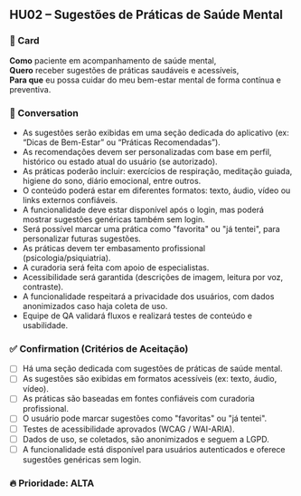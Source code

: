 ## HU02 – Sugestões de Práticas de Saúde Mental

### 📌 Card  
**Como** paciente em acompanhamento de saúde mental,  
**Quero** receber sugestões de práticas saudáveis e acessíveis,  
**Para que** eu possa cuidar do meu bem-estar mental de forma contínua e preventiva.

### 💬 Conversation  
- As sugestões serão exibidas em uma seção dedicada do aplicativo (ex: “Dicas de Bem-Estar” ou “Práticas Recomendadas”).  
- As recomendações devem ser personalizadas com base em perfil, histórico ou estado atual do usuário (se autorizado).  
- As práticas poderão incluir: exercícios de respiração, meditação guiada, higiene do sono, diário emocional, entre outros.  
- O conteúdo poderá estar em diferentes formatos: texto, áudio, vídeo ou links externos confiáveis.  
- A funcionalidade deve estar disponível após o login, mas poderá mostrar sugestões genéricas também sem login.  
- Será possível marcar uma prática como "favorita" ou "já tentei", para personalizar futuras sugestões.  
- As práticas devem ter embasamento profissional (psicologia/psiquiatria).  
- A curadoria será feita com apoio de especialistas.  
- Acessibilidade será garantida (descrições de imagem, leitura por voz, contraste).  
- A funcionalidade respeitará a privacidade dos usuários, com dados anonimizados caso haja coleta de uso.  
- Equipe de QA validará fluxos e realizará testes de conteúdo e usabilidade.  

### ✅ Confirmation (Critérios de Aceitação)  
- [ ] Há uma seção dedicada com sugestões de práticas de saúde mental.  
- [ ] As sugestões são exibidas em formatos acessíveis (ex: texto, áudio, vídeo).  
- [ ] As práticas são baseadas em fontes confiáveis com curadoria profissional.  
- [ ] O usuário pode marcar sugestões como "favoritas" ou "já tentei".  
- [ ] Testes de acessibilidade aprovados (WCAG / WAI-ARIA).  
- [ ] Dados de uso, se coletados, são anonimizados e seguem a LGPD.  
- [ ] A funcionalidade está disponível para usuários autenticados e oferece sugestões genéricas sem login.  

### 🔥 Prioridade: ALTA